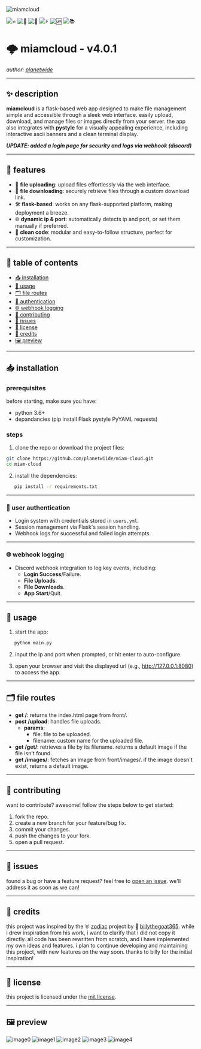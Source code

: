 ![miamcloud](https://github.com/user-attachments/assets/8a6895a6-044b-40c2-b494-e700a61f1215)

![⭐](https://img.shields.io/github/stars/planetwiide/miam-cloud?style=social)
![🍴](https://img.shields.io/github/forks/planetwiide/miam-cloud?style=social)
![🐞](https://img.shields.io/github/issues/planetwiide/miam-cloud)
![⚡](https://img.shields.io/github/commit-activity/m/planetwiide/miam-cloud)
![🆙](https://img.shields.io/github/last-commit/planetwiide/miam-cloud)
![📚](https://img.shields.io/github/license/planetwiide/miam-cloud)


# 🌩️ miamcloud - v4.0.1

_author: [planetwide](https://github.com/planetwiide)_

---

## ✨ description

**miamcloud** is a flask-based web app designed to make file management simple and accessible through a sleek web interface. easily upload, download, and manage files or images directly from your server. the app also integrates with **pystyle** for a visually appealing experience, including interactive ascii banners and a clean terminal display.

_**UPDATE: added a login page for security and logs via webhook (discord)**_

---

## 🌟 features

- 🚀 **file uploading**: upload files effortlessly via the web interface.
- 🎯 **file downloading**: securely retrieve files through a custom download link.
- 🛠️ **flask-based**: works on any flask-supported platform, making deployment a breeze.
- 🌐 **dynamic ip & port**: automatically detects ip and port, or set them manually if preferred.
- 🧩 **clean code**: modular and easy-to-follow structure, perfect for customization.

---

## 📜 table of contents

- [📥 installation](#-installation)
- [📖 usage](#-usage)
- [🗂️ file routes](#-file-routes)
- [🔐 authentication](#-user-authentication)
- [🌐 webhook logging](#-webhook-logging)
- [🤝 contributing](#-contributing)
- [🐞 issues](#-issues)
- [📝 license](#-license)
- [📗 credits](#-credits)
- [🖼️ preview](#-preview)

---

## 📥 installation

### prerequisites

before starting, make sure you have:

- python 3.6+
- depandancies (pip install Flask pystyle PyYAML requests)

### steps

1. clone the repo or download the project files:

```bash
git clone https://github.com/planetwiide/miam-cloud.git
cd miam-cloud
```

2. install the dependencies:
   
```bash
   pip install -r requirements.txt
```
---

### 🔐 user authentication
- Login system with credentials stored in `users.yml`.
- Session management via Flask's session handling.
- Webhook logs for successful and failed login attempts.

---

### 🌐 webhook logging
- Discord webhook integration to log key events, including:
  - **Login Success**/Failure.
  - **File Uploads**.
  - **File Downloads**.
  - **App Start**/Quit.

---

## 🔧 usage

1. start the app:
   
```bash
   python main.py
```

2. input the ip and port when prompted, or hit enter to auto-configure.

3. open your browser and visit the displayed url (e.g., http://127.0.0.1:8080) to access the app.

---

## 🗂️ file routes

- **get /**: returns the index.html page from front/.
- **post /upload**: handles file uploads.
  - **params**:
    - file: file to be uploaded.
    - filename: custom name for the uploaded file.
- **get /get/<filename>**: retrieves a file by its filename. returns a default image if the file isn't found.
- **get /images/<image>**: fetches an image from front/images/. if the image doesn't exist, returns a default image.

---

## 🤝 contributing

want to contribute? awesome! follow the steps below to get started:

1. fork the repo.
2. create a new branch for your feature/bug fix.
3. commit your changes.
4. push the changes to your fork.
5. open a pull request.

---

## 🐞 issues

found a bug or have a feature request? feel free to [open an issue](https://github.com/planetwiide/miam-cloud/issues). we'll address it as soon as we can!

---

## 📗 credits

this project was inspired by the ♉ [zodiac](https://github.com/billythegoat356/Zodiac) project by 🐐 [billythegoat365](https://github.com/billythegoat356/). while i drew inspiration from his work, i want to clarify that i did not copy it directly. all code has been rewritten from scratch, and i have implemented my own ideas and features. i plan to continue developing and maintaining this project, with new features on the way soon. thanks to billy for the initial inspiration!

---

## 📝 license

this project is licensed under the [mit license](https://opensource.org/licenses/MIT).

---

## 🖼️ preview

![image0](https://github.com/user-attachments/assets/dbe24a15-5f71-4a30-acf0-290ef29171c7)
![image1](https://github.com/user-attachments/assets/04c3c4b2-f23f-447d-b93a-78a8ec43a83e)
![image2](https://github.com/user-attachments/assets/7a54da41-e08e-48af-8345-b56a25bce391)
![image3](https://github.com/user-attachments/assets/a85356b1-de97-427c-9e9d-6f772b47094c)
![image4](https://github.com/user-attachments/assets/74ccdf36-1b3c-429d-bda5-bf75b5d7999b)
